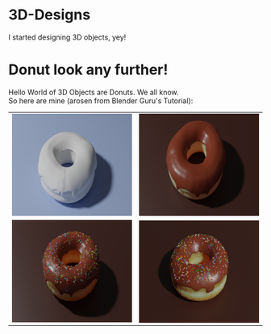 # 3D-Designs
I started designing 3D objects, yey!

# Donut look any further!

Hello World of 3D Objects are Donuts. We all know.\
So here are mine (arosen from Blender Guru's Tutorial):

<table>
  <tr>
    <td> <img src="./Donut_look_any_further/winter_donut.png"  alt="1" width = 360px height = 203px ></td>
    <td><img src="./Donut_look_any_further/basic_donut.png" alt="2" width = 360px height = 203px></td>
  </tr>
  <tr>
    <td><img src="./Donut_look_any_further/yummy_donut.png" alt="3" width = 360px height = 203px></td>
    <td><img src="./Donut_look_any_further/you_want_that.png" align="right" alt="4" width = 360px height = 203px>
  </td>
  </tr>
</table>
